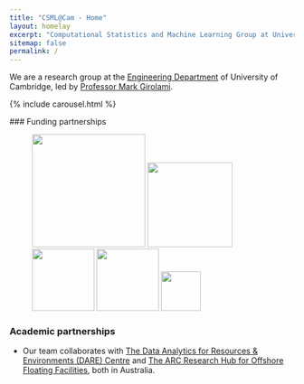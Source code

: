 ```yaml
---
title: "CSML@Cam - Home"
layout: homelay
excerpt: "Computational Statistics and Machine Learning Group at University of Cambridge."
sitemap: false
permalink: /
---
```



We are a research group at the [Engineering Department](http://www.eng.cam.ac.uk/) of University of Cambridge, led by [Professor Mark Girolami](https://prof-girolami.uk/).

{% include carousel.html %}

<p>
  
</p>
### Funding partnerships

<figure class="fifth">
  <a href="https://epsrc.ukri.org/"><img src="{{ site.url }}{{ site.baseurl }}/images/logopic/logo-esprc.png" style="width: 200px"></a>
  <a href="https://www.lrfoundation.org.uk/en/"><img src="{{ site.url }}{{ site.baseurl }}/images/logopic/logo-lrf.svg" style="width: 150px"></a>
  <a href="https://www.arup.com/"><img src="{{ site.url }}{{ site.baseurl }}/images/logopic/logo-arup.png" style="width: 110px"></a>
  <a href="https://www.splunk.com/"><img src="{{ site.url }}{{ site.baseurl }}/images/logopic/logo-splunk-black-white-bg.png" style="width: 110px"></a>
  <a href="https://www.nplan.io/"><img src="{{ site.url }}{{ site.baseurl }}/images/logopic/logo-nplan.png" style="width: 70px"></a>
</figure>

### Academic partnerships
- Our team collaborates with [The Data Analytics for Resources & Environments (DARE) Centre](https://darecentre.org.au/) and [The ARC Research Hub for Offshore Floating Facilities](https://www.offshorehub.edu.au/), both in Australia.
